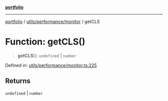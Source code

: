 [**portfolio**](../../../../README.md)

***

[portfolio](../../../../modules.md) / [utils/performance/monitor](../README.md) / getCLS

# Function: getCLS()

> **getCLS**(): `undefined` \| `number`

Defined in: [utils/performance/monitor.ts:225](https://github.com/tnorlund/Portfolio/blob/383704599de4466894556f79604abecab8a6d939/portfolio/utils/performance/monitor.ts#L225)

## Returns

`undefined` \| `number`

